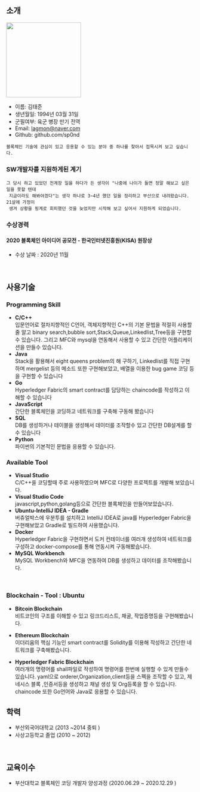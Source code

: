 ## 소개
<img src="https://user-images.githubusercontent.com/67685987/102018486-d9a5eb00-3db0-11eb-9510-9111cbd07a20.jpg" width="200">

- 이름: 김태준
- 생년월일: 1994년 03월 31일
- 군필여부: 육군 병장 만기 전역
- Email: lagmon@naver.com
- Github: github.com/sp0nd
```
블록체인 기술에 관심이 있고 응용할 수 있는 분야 중 하나를 찾아서 접목시켜 보고 싶습니다.
```
### SW개발자를 지원하게된 계기

```
그 당시 하고 있었던 전계장 일을 하다가 든 생각이 "나중에 나이가 들면 정말 해보고 싶은 일을 못할 텐데
 지금이라도 해봐야겠다"는 생각 하나로 3~4년 했던 일을 정리하고 부산으로 내려왔습니다. 21살에 가정이
 생겨 상황을 핑계로 회피했던 것을 늦었지만 시작해 보고 싶어서 지원하게 되었습니다.
```

### 수상경력

#### 2020 블록체인 아이디어 공모전 - 한국인터넷진흥원(KISA) 원장상

- 수상 날짜 : 2020년 11월
<br>

## 사용기술

### Programming Skill

- **C/C++**<br>입문언어로 절차지향적인 C언어, 객체지향적인 C++의 기본 문법을 적절히 사용할 줄 알고  binary search,bubble sort,Stack,Queue,Linkedlist,Tree등을 구현할 수 있습니다. 그리고 MFC와 mysql을 연동해서 사용할 수 있고 간단한 어플리케이션을 만들수 있습니다.
- **Java**<br>Stack을 활용해서 eight queens problem의 해 구하기, Linkedlist를 직접 구현하며 mergelist 등의 메소드 또한 구현해보았고, 배열을 이용한 bug game 코딩 등을 구현할 수 있습니다
- **Go**<br>Hyperledger Fabric의 smart contract를 담당하는 chaincode를 작성하고 이해할 수 있습니다
- **JavaScript**<br>간단한 블록체인을 코딩하고 네트워크를 구축해 구동해 봤습니다
- **SQL**<br> DB를 생성하거나 테이블을 생성해서 데이터를 조작할수 있고 간단한 DB설계를 할 수 있습니다
- **Python**<br>파이썬의 기본적인 문법을 응용할 수 있습니다. 

### Available Tool

- **Visual Studio**<br>C/C++을 코딩할때 주로 사용하였으며 MFC로 다양한 프로젝트를 개발해 보았습니다.
- **Visual Studio Code**<br> javascript,python,golang등으로 간단한 블록체인을 만들어보았습니다.
- **Ubuntu-IntelliJ IDEA - Gradle**<br> 버츄얼박스에 우분투를 설치하고 IntelliJ IDEA로 java를 Hyperledger Fabric을 구현해보았고 Gradle로 빌드하여 사용했습니다.
- **Docker**<br> Hyperledger Fabric을 구현하면서 도커 컨테이너를 여러개 생성하여 네트워크를 구성하고 docker-compose를 통해 연동시켜 구동해봤습니다. 
- **MySQL Workbench**<br> MySQL Workbench와 MFC을 연동하여 DB를 생성하고 데이터를 조작해봤습니다.

<br>

### Blockchain - Tool : Ubuntu

- **Bitcoin Blockchain**<br>비트코인의 구조를 이해할 수 있고 링크드리스트, 채굴, 작업증명등을 구현해봤습니다.

- **Ethereum Blockchain**<br>이더리움의 핵심 기능인 smart contract를 Solidity를 이용해 작성하고 간단한 네트워크를 구축해봤습니다.

- **Hyperledger Fabric Blockchain**<br>여러개의 명령어를 shall파일로 작성하여 명령어를 한번에 실행할 수 있게 만들수 있습니다. yaml으로 orderer,Organization,client등을 스펙을 조작할 수 있고,
제네시스 블록 ,인증서등을 생성하고 채널 생성 및 Org등록을 할 수 있습니다. chaincode 또한 Go언어와
Java로 응용할 수 있습니다.


## 학력

- 부산외국어대학교 (2013 ~2014 중퇴 )
- 사상고등학교 졸업 (2010 ~ 2012)

<br>

## 교육이수

- 부산대학교 블록체인 코딩 개발자 양성과정 (2020.06.29 ~ 2020.12.29 )
<br>

